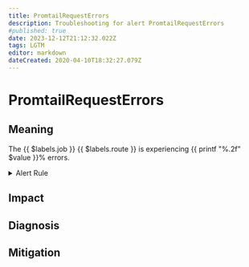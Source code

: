 ```yaml
---
title: PromtailRequestErrors
description: Troubleshooting for alert PromtailRequestErrors
#published: true
date: 2023-12-12T21:12:32.022Z
tags: LGTM
editor: markdown
dateCreated: 2020-04-10T18:32:27.079Z
---
```


# PromtailRequestErrors

## Meaning
[//]: # "Short paragraph that explains what the alert means"
The {{ $labels.job }} {{ $labels.route }} is experiencing {{ printf "%.2f" $value }}% errors.

<details>
  <summary>Alert Rule</summary>

  ```yaml
alert: PromtailRequestErrors
expr: 100 * sum(rate(promtail_request_duration_seconds_count{status_code=~"5..|failed"}[1m])) by (namespace, job, route, instance) / sum(rate(promtail_request_duration_seconds_count[1m])) by (namespace, job, route, instance) > 10
for: 5m
labels:
    severity: critical
annotations:
    summary: Promtail request errors (instance {{ $labels.instance }})
    description: |-
        The {{ $labels.job }} {{ $labels.route }} is experiencing {{ printf "%.2f" $value }}% errors.
          VALUE = {{ $value }}
          LABELS = {{ $labels }}
    runbook: http://wiki.ringsq.io/runbook/PromtailRequestErrors

  ```
</details>


## Impact
[//]: # "What could / will happen if the alert is not addressed"



## Diagnosis
[//]: # "Steps to take to identify the cause of the problem"



## Mitigation
[//]: # "The steps necessary to resolve the alert"
